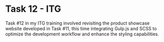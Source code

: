 # Task 12 - ITG
Task #12 in my ITG training involved revisiting the product showcase website developed in Task #11,
this time integrating Gulp.js and SCSS to optimize the development workflow and enhance the styling capabilities.

